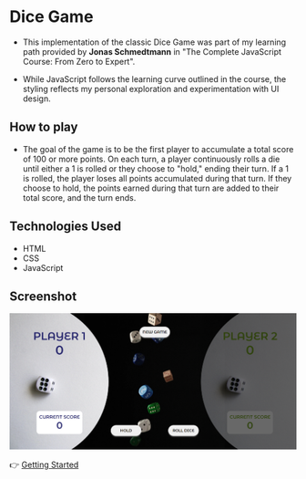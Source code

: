 # Dice Game

- This implementation of the classic Dice Game was part of my learning path provided by **Jonas Schmedtmann** in "The Complete JavaScript Course: From Zero to Expert".

- While JavaScript follows the learning curve outlined in the course, the styling reflects my personal exploration and experimentation with UI design.

## How to play

- The goal of the game is to be the first player to accumulate a total score of 100 or more points. On each turn, a player continuously rolls a die until either a 1 is rolled or they choose to "hold," ending their turn. If a 1 is rolled, the player loses all points accumulated during that turn. If they choose to hold, the points earned during that turn are added to their total score, and the turn ends.

## Technologies Used

- HTML
- CSS
- JavaScript

## Screenshot

![DiceGame](img/Dice%20Game.png)

👉 [Getting Started](https://milanilic-w28.github.io/dice-game/)
